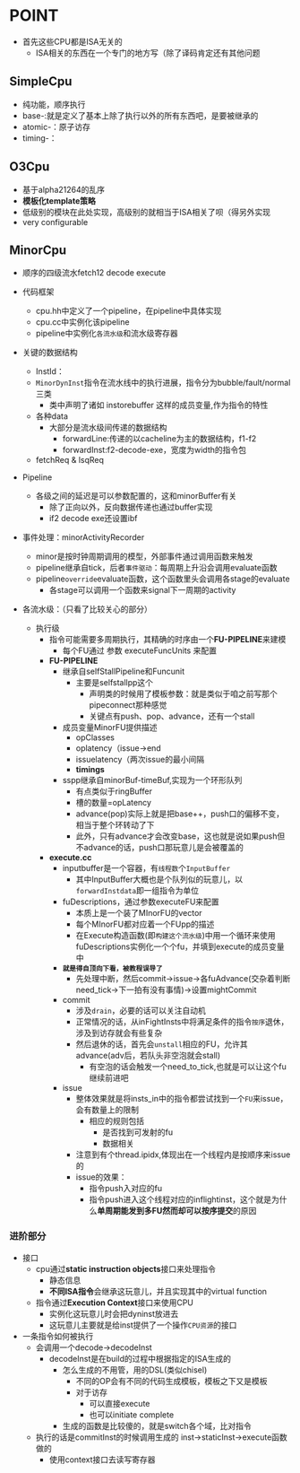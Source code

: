 # POINT

* 首先这些CPU都是ISA无关的
  * ISA相关的东西在一个专门的地方写（除了译码肯定还有其他问题
  
## SimpleCpu

* 纯功能，顺序执行
* base-:就是定义了基本上除了执行以外的所有东西吧，是要被继承的
* atomic-：原子访存
* timing-：

## O3Cpu

* 基于alpha21264的乱序
* **模板化template策略**
* 低级别的模块在此处实现，高级别的就相当于ISA相关了呗（得另外实现
* very configurable

## MinorCpu

* 顺序的四级流水fetch12 decode execute
* 代码框架
  * cpu.hh中定义了一个pipeline，在pipeline中具体实现
  * cpu.cc中实例化该pipeline
  * pipeline中实例化`各流水级`和流水级寄存器
* 关键的数据结构
  * InstId：
  * `MinorDynInst`指令在流水线中的执行进展，指令分为bubble/fault/normal三类
    * 类中声明了诸如 instorebuffer 这样的成员变量,作为指令的特性
  * 各种data
    * 大部分是流水级间传递的数据结构
      * forwardLine:传递的以cacheline为主的数据结构，f1-f2
      * forwardInst:f2-decode-exe，宽度为width的指令包
  * fetchReq & lsqReq

* Pipeline
  * 各级之间的延迟是可以参数配置的，这和minorBuffer有关
    * 除了正向以外，反向数据传递也通过buffer实现
    * if2 decode exe还设置ibf
* 事件处理：minorActivityRecorder
  * minor是按时钟周期调用的模型，外部事件通过调用函数来触发
  * pipeline继承自tick，后者`事件驱动`：每周期上升沿会调用evaluate函数
  * pipeline`override`evaluate函数，这个函数里头会调用各stage的evaluate
    * 各stage可以调用一个函数来signal下一周期的activity
 
* 各流水级：（只看了比较关心的部分）
  * 执行级
    * 指令可能需要多周期执行，其精确的时序由一个**FU-PIPELINE**来建模
      * 每个FU通过 参数 executeFuncUnits 来配置
    * **FU-PIPELINE**
      * 继承自selfStallPipeline和Funcunit
        * 主要是selfstallpp这个
          * 声明类的时候用了模板参数：就是类似于咱之前写那个pipeconnect那种感觉
          * 关键点有push、pop、advance，还有一个stall
      * 成员变量MinorFU提供描述
        * opClasses
        * oplatency（issue->end
        * issuelatency（两次issue的最小间隔
        * **timings**
      * sspp继承自minorBuf-timeBuf,实现为一个环形队列
        * 有点类似于ringBuffer
        * 槽的数量=opLatency
        * advance(pop)实际上就是把base++，push口的偏移不变，相当于整个环转动了下
        * 此外，只有advance才会改变base，这也就是说如果push但不advance的话，push口那玩意儿是会被覆盖的 
    * **execute.cc**
      * inputbuffer是一个容器，有`线程数`个`InputBuffer`
        * 其中InputBuffer大概也是个队列似的玩意儿，以`forwardInstdata`即一组指令为单位
      * fuDescriptions，通过参数executeFU来配置
        * 本质上是一个装了MInorFU的vector
        * 每个MInorFU都对应着一个FUpp的描述
        * 在Execute构造函数(即`构建这个流水级`)中用一个循环来使用fuDescriptions实例化一个个fu，并填到execute的成员变量中
      * **`就是得自顶向下看，被教程误导了`**
        * 先处理中断，然后commit->issue->各fuAdvance(交杂着判断need_tick->下一拍有没有事情)->设置mightCommit
      * commit
        * 涉及`drain`，必要的话可以关注自动机
        * 正常情况的话，从inFightInsts中将满足条件的指令`按序`退休，涉及到访存就会有些复杂
        * 然后退休的话，首先会`unstall`相应的FU，允许其advance(adv后，若队头非空泡就会stall)
          * 有空泡的话会触发一个need_to_tick,也就是可以让这个fu继续前进吧
      * issue
        * 整体效果就是将insts_in中的指令都尝试找到一个`FU`来issue，会有数量上的限制
          * 相应的规则包括
            * 是否找到可发射的fu
            * 数据相关
        * 注意到有个thread.ipidx,体现出在一个线程内是按顺序来issue的
        * issue的效果：
          * 指令push入对应的fu
          * 指令push进入这个线程对应的inflightinst，这个就是为什么**单周期能发到多FU然而却可以按序提交**的原因

### 进阶部分

* 接口
  * cpu通过**static instruction objects**接口来处理指令
    * 静态信息
    * **不同ISA指令**会继承这玩意儿，并且实现其中的virtual function
  * 指令通过**Execution Context**接口来使用CPU
    * 实例化这玩意儿时会把dyninst放进去
    * 这玩意儿主要就是给inst提供了一个操作`CPU资源`的接口
* 一条指令如何被执行
  * 会调用一个decode->decodeInst
    * decodeInst是在build的过程中根据指定的ISA生成的
      * 怎么生成的不用管，用的DSL(类似chisel)
        * 不同的OP会有不同的代码生成模板，模板之下又是模板
        * 对于访存
          * 可以直接execute
          * 也可以initiate complete
      * 生成的函数是比较傻的，就是switch各个域，比对指令
  * 执行的话是commitInst的时候调用生成的 inst->staticInst->execute函数做的
    * 使用context接口去读写寄存器
  